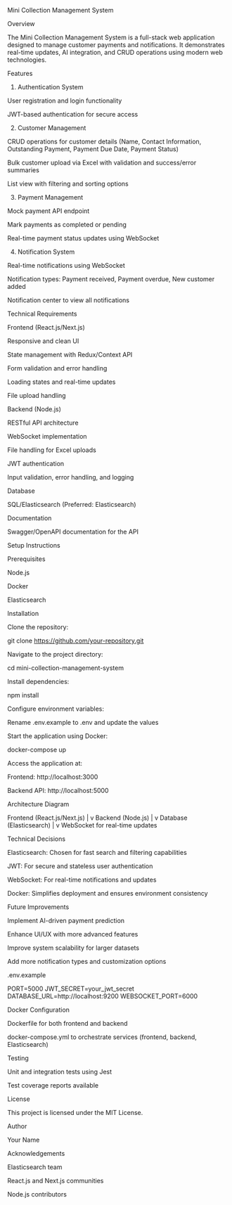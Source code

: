Mini Collection Management System

Overview

The Mini Collection Management System is a full-stack web application designed to manage customer payments and notifications. It demonstrates real-time updates, AI integration, and CRUD operations using modern web technologies.

Features

1. Authentication System

User registration and login functionality

JWT-based authentication for secure access

2. Customer Management

CRUD operations for customer details (Name, Contact Information, Outstanding Payment, Payment Due Date, Payment Status)

Bulk customer upload via Excel with validation and success/error summaries

List view with filtering and sorting options

3. Payment Management

Mock payment API endpoint

Mark payments as completed or pending

Real-time payment status updates using WebSocket

4. Notification System

Real-time notifications using WebSocket

Notification types: Payment received, Payment overdue, New customer added

Notification center to view all notifications

Technical Requirements

Frontend (React.js/Next.js)

Responsive and clean UI

State management with Redux/Context API

Form validation and error handling

Loading states and real-time updates

File upload handling

Backend (Node.js)

RESTful API architecture

WebSocket implementation

File handling for Excel uploads

JWT authentication

Input validation, error handling, and logging

Database

SQL/Elasticsearch (Preferred: Elasticsearch)

Documentation

Swagger/OpenAPI documentation for the API

Setup Instructions

Prerequisites

Node.js

Docker

Elasticsearch

Installation

Clone the repository:

git clone https://github.com/your-repository.git

Navigate to the project directory:

cd mini-collection-management-system

Install dependencies:

npm install

Configure environment variables:

Rename .env.example to .env and update the values

Start the application using Docker:

docker-compose up

Access the application at:

Frontend: http://localhost:3000

Backend API: http://localhost:5000

Architecture Diagram

Frontend (React.js/Next.js)
       |
       v
Backend (Node.js)
       |
       v
Database (Elasticsearch)
       |
       v
WebSocket for real-time updates

Technical Decisions

Elasticsearch: Chosen for fast search and filtering capabilities

JWT: For secure and stateless user authentication

WebSocket: For real-time notifications and updates

Docker: Simplifies deployment and ensures environment consistency

Future Improvements

Implement AI-driven payment prediction

Enhance UI/UX with more advanced features

Improve system scalability for larger datasets

Add more notification types and customization options

.env.example

PORT=5000
JWT_SECRET=your_jwt_secret
DATABASE_URL=http://localhost:9200
WEBSOCKET_PORT=6000

Docker Configuration

Dockerfile for both frontend and backend

docker-compose.yml to orchestrate services (frontend, backend, Elasticsearch)

Testing

Unit and integration tests using Jest

Test coverage reports available

License

This project is licensed under the MIT License.

Author

Your Name

Acknowledgements

Elasticsearch team

React.js and Next.js communities

Node.js contributors